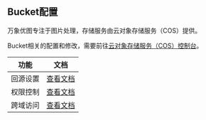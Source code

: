 ## Bucket配置

万象优图专注于图片处理，存储服务由云对象存储服务（COS）提供。

Bucket相关的配置和修改，需要前往[云对象存储服务（COS）控制台](http://console.tce.fsphere.cn/cos4/index)。

| 功能   | 文档                                       |
| ---- | ---------------------------------------- |
| 回源设置 | [查看文档](http://tce.fsphere.cn/doc/product/436/6248) |
| 权限控制 | [查看文档](http://tce.fsphere.cn/doc/product/436/6247) |
| 跨域访问 | [查看文档](http://tce.fsphere.cn/doc/product/436/6251) |

